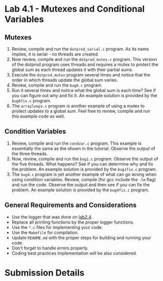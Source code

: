 Lab 4.1 - Mutexes and Conditional Variables
===========================================

Mutexes
-------
1. Review, compile and run the `dotprod_serial.c` program. As its name implies, it is serial - no threads are created.
2. Now review, compile and run the `dotprod_mutex.c` program. This version of the dotprod program uses threads and requires a mutex to protect the global sum as each thread updates it with their partial sums.
3. Execute the `dotprod_mutex` program several times and notice that the order in which threads update the global sum varies.
4. Review, compile and run the `bug6.c` program.
5. Run it several times and notice what the global sum is each time? See if you can figure out why and fix it. An example solution is provided by the `bug6fix.c` program.
6. The `arrayloops.c` program is another example of using a mutex to protect updates to a global sum. Feel free to review, compile and run this example code as well.


Condition Variables
-------------------
1. Review, compile and run the `condvar.c` program. This example is essentially the same as the shown in the tutorial. Observe the output of the three threads.
2. Now, review, compile and run the `bug1.c` program. Observe the output of the five threads. What happens? See if you can determine why and fix the problem. An example solution is provided by the `bug1fix.c` program.
3. The `bug4.c` program is yet another example of what can go wrong when using condition variables. Review, compile (for gcc include the `-lm` flag) and run the code. Observe the output and then see if you can fix the problem. An example solution is provided by the `bug4fix.c` program.

General Requirements and Considerations
---------------------------------------
- Use the logger that was done on [lab2.4](https://github.com/CodersSquad/ap-labs/tree/master/labs/lab2.4).
- Replace all printing functions by the proper logger functions.
- Use the `*.c` files for implementing your code.
- Use the `Makefile` for compilation.
- Update `README.md` with the proper steps for building and running your code.
- Don't forget to handle errors properly.
- Coding best practices implementation will be also considered.


Submission Details
==================
